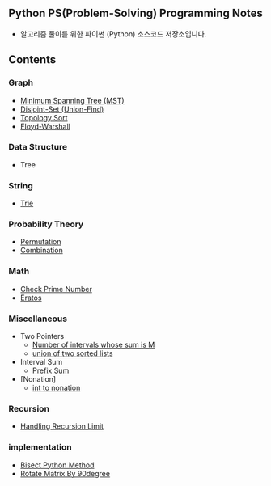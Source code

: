 ## Python PS(Problem-Solving) Programming Notes

* 알고리즘 풀이를 위한 파이썬 (Python) 소스코드 저장소입니다.

## Contents

### Graph

* [Minimum Spanning Tree (MST)](/note/Graph/Kruskal_Algorithm(union-find).py)
* [Disjoint-Set (Union-Find)](/note/Graph/Disjoint%20Sets.py)
* [Topology Sort](/note/Graph/Topology_Sort.py)
* [Floyd-Warshall](/note/Graph/Floyd-Warshall_Algorithm.py)

### Data Structure

* Tree

### String

* [Trie](/note/Trie/Trie.py)

### Probability Theory

* [Permutation](/note/Probability%20Theory/permutation.py)
* [Combination](/note/Probability%20Theory/combination.py)

### Math

* [Check Prime Number](/note/math/is_prime_number.py)
* [Eratos](/note/math/Eratos.py)


### Miscellaneous

* Two Pointers
    * [Number of intervals whose sum is M](/note/Miscellaneous/Two%20Pointers/number_of_intervals_whose_sum_is_M.py)
    * [union of two sorted lists](/note/Miscellaneous/Two%20Pointers/union%20of%20two%20sorted%20lists.py)
* Interval Sum
    * [Prefix Sum](/note/Miscellaneous/Interval%20Sum/prefix_sum.py)
* [Nonation]
    * [int to nonation](/note/Miscellaneous/Nonation/int_to_nonation.py)

### Recursion
* [Handling Recursion Limit](/note/Recursion/note.py)

### implementation
* [Bisect Python Method](/note/implementation/bisect.py)
* [Rotate Matrix By 90degree](/note/implementation/rotate_matrix_by_90degree.py)